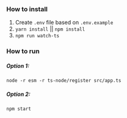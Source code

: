 ### How to install 
1. Create `.env` file based on `.env.example` 
2. `yarn install` || `npm install`
3. `npm run watch-ts`


### How to run
##### Option 1:
`node -r esm -r ts-node/register src/app.ts`
##### Option 2:
`npm start`
